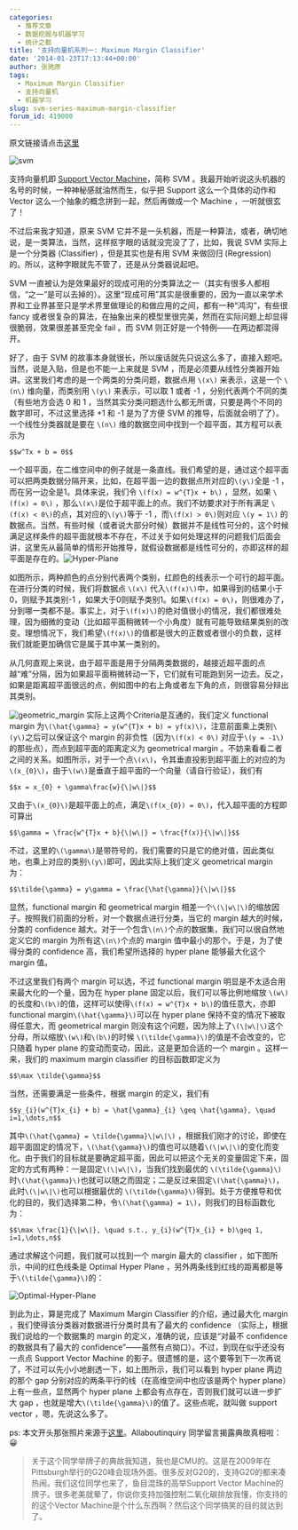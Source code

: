 ```yaml
---
categories:
  - 推荐文章
  - 数据挖掘与机器学习
  - 统计之都
title: '支持向量机系列一: Maximum Margin Classifier'
date: '2014-01-23T17:13:44+00:00'
author: 张驰原
tags:
  - Maximum Margin Classifier
  - 支持向量机
  - 机器学习
slug: svm-series-maximum-margin-classifier
forum_id: 419000
---
```


原文链接请点击[这里](http://blog.pluskid.org/?p=632)
  
![svm](https://uploads.cosx.org/2014/01/svm.png)

支持向量机即 [Support Vector Machine](http://en.wikipedia.org/wiki/Support_vector_machine)，简称 SVM 。我最开始听说这头机器的名号的时候，一种神秘感就油然而生，似乎把 Support 这么一个具体的动作和 Vector 这么一个抽象的概念拼到一起，然后再做成一个 Machine ，一听就很玄了！

不过后来我才知道，原来 SVM 它并不是一头机器，而是一种算法，或者，确切地说，是一类算法，当然，这样抠字眼的话就没完没了了，比如，我说 SVM 实际上是一个分类器 (Classifier) ，但是其实也是有用 SVM 来做回归 (Regression) 的。所以，这种字眼就先不管了，还是从分类器说起吧。<!--more-->

SVM 一直被认为是效果最好的现成可用的分类算法之一（其实有很多人都相信，“之一”是可以去掉的）。这里“现成可用”其实是很重要的，因为一直以来学术界和工业界甚至只是学术界里做理论的和做应用的之间，都有一种“鸿沟”，有些很 fancy 或者很复杂的算法，在抽象出来的模型里很完美，然而在实际问题上却显得很脆弱，效果很差甚至完全 fail 。而 SVM 则正好是一个特例——在两边都混得开。

好了，由于 SVM 的故事本身就很长，所以废话就先只说这么多了，直接入题吧。当然，说是入贴，但是也不能一上来就是 SVM ，而是必须要从线性分类器开始讲。这里我们考虑的是一个两类的分类问题，数据点用 `\(x\)` 来表示，这是一个 `\(n\)` 维向量，而类别用 `\(y\)` 来表示，可以取 1 或者 -1 ，分别代表两个不同的类（有些地方会选 0 和 1 ，当然其实分类问题选什么都无所谓，只要是两个不同的数字即可，不过这里选择 +1 和 -1 是为了方便 SVM 的推导，后面就会明了了）。一个线性分类器就是要在 `\(n\)` 维的数据空间中找到一个超平面，其方程可以表示为
  
`$$w^Tx + b = 0$$`

一个超平面，在二维空间中的例子就是一条直线。我们希望的是，通过这个超平面可以把两类数据分隔开来，比如，在超平面一边的数据点所对应的`\(y\)`全是 -1 ，而在另一边全是1。具体来说，我们令 `\(f(x) = w^{T}x + b\)` ，显然，如果 `\(f(x) = 0\)` ，那么`\(x\)`是位于超平面上的点。我们不妨要求对于所有满足 `\(f(x) < 0\)`的点，其对应的`\(y\)`等于 -1 ，而`\(f(x) > 0\)`则对应 `\(y = 1\)` 的数据点。当然，有些时候（或者说大部分时候）数据并不是线性可分的，这个时候满足这样条件的超平面就根本不存在，不过关于如何处理这样的问题我们后面会讲，这里先从最简单的情形开始推导，就假设数据都是线性可分的，亦即这样的超平面是存在的。![Hyper-Plane](https://uploads.cosx.org/2014/01/Hyper-Plane.png)

如图所示，两种颜色的点分别代表两个类别，红颜色的线表示一个可行的超平面。在进行分类的时候，我们将数据点 `\(x\)` 代入`\(f(x)\)`中，如果得到的结果小于 0，则赋予其类别-1 ，如果大于0则赋予类别1。如果`\(f(x) = 0\)`，则很难办了，分到哪一类都不是。事实上，对于`\(f(x)\)`的绝对值很小的情况，我们都很难处理，因为细微的变动（比如超平面稍微转一个小角度）就有可能导致结果类别的改变。理想情况下，我们希望`\(f(x)\)`的值都是很大的正数或者很小的负数，这样我们就能更加确信它是属于其中某一类别的。

从几何直观上来说，由于超平面是用于分隔两类数据的，越接近超平面的点越“难”分隔，因为如果超平面稍微转动一下，它们就有可能跑到另一边去。反之，如果是距离超平面很远的点，例如图中的右上角或者左下角的点，则很容易分辩出其类别。

![geometric_margin](https://uploads.cosx.org/2014/01/geometric_margin.png) 实际上这两个Criteria是互通的，我们定义 functional margin 为`\(\hat{\gamma} = y(w^{T}x + b) = yf(x)\)`，注意前面乘上类别`\(y\)`之后可以保证这个 margin 的非负性（因为`\(f(x) < 0\)` 对应于`\(y = -1\)`的那些点），而点到超平面的距离定义为 geometrical margin 。不妨来看看二者之间的关系。如图所示，对于一个点`\(x\)`，令其垂直投影到超平面上的对应的为`\(x_{0}\)`，由于`\(w\)`是垂直于超平面的一个向量（请自行验证），我们有

`$$x = x_{0} + \gamma\frac{w}{\|w\|}$$`

又由于`\(x_{0}\)`是超平面上的点，满足`\(f(x_{0}) = 0\)`，代入超平面的方程即可算出
  
`$$\gamma = \frac{w^{T}x + b}{\|w\|} = \frac{f(x)}{\|w\|}$$`

不过，这里的`\(\gamma\)`是带符号的，我们需要的只是它的绝对值，因此类似地，也乘上对应的类别`\(y\)`即可，因此实际上我们定义 geometrical margin 为：
  
`$$\tilde{\gamma} = y\gamma = \frac{\hat{\gamma}}{\|w\|}$$`

显然，functional margin 和 geometrical margin 相差一个`\(\|w\|\)`的缩放因子。按照我们前面的分析，对一个数据点进行分类，当它的 margin 越大的时候，分类的 confidence 越大。对于一个包含`\(n\)`个点的数据集，我们可以很自然地定义它的 margin 为所有这`\(n\)`个点的 margin 值中最小的那个。于是，为了使得分类的 confidence 高，我们希望所选择的 hyper plane 能够最大化这个 margin 值。

不过这里我们有两个 margin 可以选，不过 functional margin 明显是不太适合用来最大化的一个量，因为在 hyper plane 固定以后，我们可以等比例地缩放 `\(w\)`的长度和`\(b\)`的值，这样可以使得`\(f(x) = w^{T}x + b\)`的值任意大，亦即 functional margin`\(\hat{\gamma}\)`可以在 hyper plane 保持不变的情况下被取得任意大，而 geometrical margin 则没有这个问题，因为除上了`\(\|w\|\)`这个分母，所以缩放`\(w\)`和`\(b\)`的时候 `\(\tilde{\gamma}\)`的值是不会改变的，它只随着 hyper plane 的变动而变动，因此，这是更加合适的一个 margin 。这样一来，我们的 maximum margin classifier 的目标函数即定义为
  
`$$\max \tilde{\gamma}$$`

当然，还需要满足一些条件，根据 margin 的定义，我们有
  
`$$y_{i}(w^{T}x_{i} + b) = \hat{\gamma}_{i} \geq \hat{\gamma}, \quad i=1,\dots,n$$`

其中`\(\hat{\gamma} = \tilde{\gamma}\|w\|\)` ，根据我们刚才的讨论，即使在超平面固定的情况下，`\(\hat{\gamma}\)`的值也可以随着`\(\|w\|\)`的变化而变化。由于我们的目标就是要确定超平面，因此可以把这个无关的变量固定下来，固定的方式有两种：一是固定`\(\|w\|\)`，当我们找到最优的 `\(\tilde{\gamma}\)`时`\(\hat{\gamma}\)`也就可以随之而固定；二是反过来固定`\(\hat{\gamma}\)`，此时`\(\|w\|\)`也可以根据最优的 `\(\tilde{\gamma}\)`得到。处于方便推导和优化的目的，我们选择第二种，令`\(\hat{\gamma} = 1\)`，则我们的目标函数化为：
  
`$$\max \frac{1}{\|w\|}, \quad s.t., y_{i}(w^{T}x_{i} + b)\geq 1, i=1,\dots,n$$`

通过求解这个问题，我们就可以找到一个 margin 最大的 classifier ，如下图所示，中间的红色线条是 Optimal Hyper Plane ，另外两条线到红线的距离都是等于`\(\tilde{\gamma}\)`的：

![Optimal-Hyper-Plane](https://uploads.cosx.org/2014/01/Optimal-Hyper-Plane.png)

到此为止，算是完成了 Maximum Margin Classifier 的介绍，通过最大化 margin ，我们使得该分类器对数据进行分类时具有了最大的 confidence （实际上，根据我们说给的一个数据集的 margin 的定义，准确的说，应该是“对最不 confidence 的数据具有了最大的 confidence”——虽然有点拗口）。不过，到现在似乎还没有一点点 Support Vector Machine 的影子。很遗憾的是，这个要等到下一次再说了，不过可以先小小地剧透一下，如上图所示，我们可以看到 hyper plane 两边的那个 gap 分别对应的两条平行的线（在高维空间中也应该是两个 hyper plane）上有一些点，显然两个 hyper plane 上都会有点存在，否则我们就可以进一步扩大 gap ，也就是增大`\(\tilde{\gamma}\)`的值了。这些点呢，就叫做 support vector ，嗯，先说这么多了。

ps: 本文开头那张照片来源于[这里](http://www.cs.cmu.edu/~bsettles/)。Allaboutinquiry 同学留言揭露典故真相啦： 😀

> 关于这个同学举牌子的典故我知道，我也是CMU的。这是在2009年在Pittsburgh举行的G20峰会现场外面。很多反对G20的，支持G20的都来凑热闹。我们这位同学也来了，鱼目混珠的高举Support Vector Machine的牌子。很多老美就晕了，你说你支持加强控制二氧化碳排放我懂，你支持的的这个Vector Machine是个什么东西啊？然后这个同学搞笑的目的就达到了。
